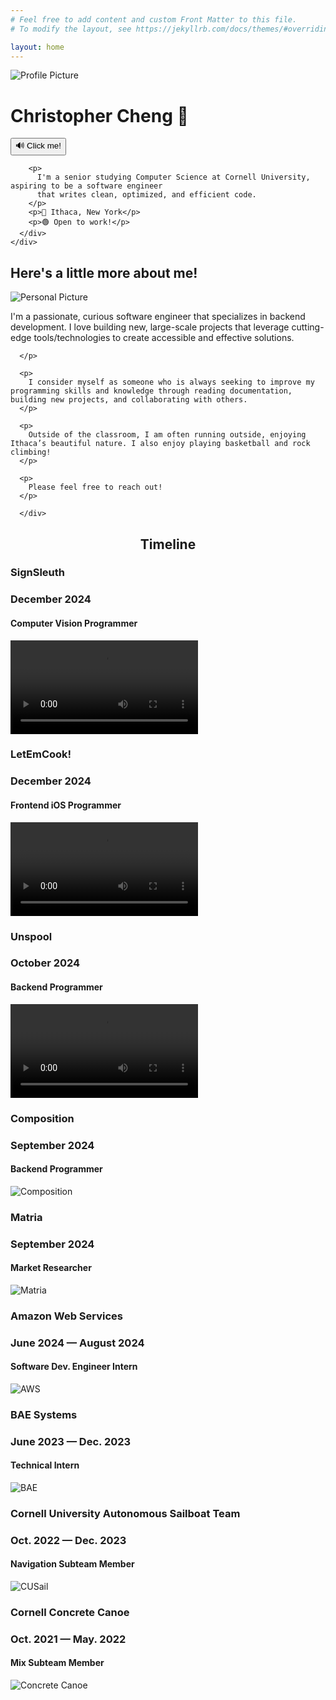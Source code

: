```yaml
---
# Feel free to add content and custom Front Matter to this file.
# To modify the layout, see https://jekyllrb.com/docs/themes/#overriding-theme-defaults

layout: home
---
```

<html lang="en"><head>
  <meta charset="utf-8">
  <meta http-equiv="X-UA-Compatible" content="IE=edge">
  <meta name="viewport" content="width=device-width, initial-scale=1"><!-- Begin Jekyll SEO tag v2.8.0 -->
<title>&lt;Christopher Cheng&gt;</title>
<meta name="generator" content="Jekyll v4.3.4" />
<meta property="og:title" content="&lt;Christopher Cheng&gt;" />
<meta property="og:locale" content="en_US" />
<link rel="canonical" href="http://localhost:4000/" />
<meta property="og:url" content="http://localhost:4000/" />
<meta property="og:site_name" content="&lt;Christopher Cheng&gt;" />
<meta property="og:type" content="website" />
<meta name="twitter:card" content="summary" />
<meta property="twitter:title" content="&lt;Christopher Cheng&gt;" />
<script type="application/ld+json">
{"@context":"https://schema.org","@type":"WebSite","headline":"&lt;Christopher Cheng&gt;","name":"&lt;Christopher Cheng&gt;","url":"http://localhost:4000/"}</script>
<!-- End Jekyll SEO tag -->
<link rel="stylesheet" href="/assets/main.css"><link type="application/atom+xml" rel="alternate" href="http://localhost:4000/feed.xml" title="&lt;Christopher Cheng\&gt;" /></head>
<body>
<main class="page-content" aria-label="Content">
      <div class="wrapper">
        <div class="home">
  
<!-- Profile Section -->
<div class="full-width-profile-background">
  <div class="centered-content">
    <div id="profile-section" class="section">
      <img src="{{ site.baseurl }}/assets/images/profilepic.jpg" alt="Profile Picture" class="profile-image">
      <div class="profile-text">
  <h1 id="profile-header">Christopher Cheng <span class="hand-icon">👋</span></h1>
        <!-- Pronunciation Button -->
        <button id="name-button" onclick="document.getElementById('nameAudio').play()" 
                style="">
          🔊 Click me! 
        </button>
        <audio id="nameAudio" src="{{ site.baseurl }}/assets/videos/pronunciation.mp3"></audio>

        <p>
          I'm a senior studying Computer Science at Cornell University, aspiring to be a software engineer
          that writes clean, optimized, and efficient code.
        </p>
        <p>📍 Ithaca, New York</p>
        <p>🟢 Open to work!</p>
      </div>
    </div>
  </div>
</div>

<div class="full-width-about-me-background">
  <div class="centered-content">
    <div id="about-me-section" class="section">
    <h2 id="about-me-header">Here's a little more about me!</h2>
      <div class="personal-image">
        <img src="{{ site.baseurl }}/assets/images/personalpic.jpg" alt="Personal Picture">
      </div>
      <div class="about-me-text">
      <p>
        I'm a passionate, curious software engineer that specializes in backend development. I love building new, large-scale projects that leverage cutting-edge tools/technologies to create accessible and effective solutions. 

      </p>

      <p>
        I consider myself as someone who is always seeking to improve my programming skills and knowledge through reading documentation, building new projects, and collaborating with others. 
      </p>

      <p>
        Outside of the classroom, I am often running outside, enjoying Ithaca’s beautiful nature. I also enjoy playing basketball and rock climbing!
      </p>

      <p>
        Please feel free to reach out!
      </p>
      
      </div>
   </div>
  </div>
</div>

<div class="full-width-timeline-background">
  <div class="centered-content">
    <div id="timeline-section" class="section">
    <h2 id="timeline-header" style="text-align: center;">Timeline </h2>
      <div class="timeline-item">
        <div class="timeline-text">
          <h3 class="timeline-title">SignSleuth</h3> 
          <h3 class="timeline-date">December 2024</h3> 
          <h4 class="timeline-position">Computer Vision Programmer</h4>
        </div>
        <div class="timeline-media">
          <video controls>
            <source src="{{ site.baseurl }}/assets/videos/SignSleuthDemoSnippet.mp4" type="video/mp4" />
            Your browser does not support the video tag.
          </video>
        </div>
      </div>
      <div class="timeline-item">
        <div class="timeline-text">
          <h3 class="timeline-title">LetEmCook!</h3> 
          <h3 class="timeline-date">December 2024</h3> 
          <h4 class="timeline-position">Frontend iOS Programmer</h4>
        </div>
        <div class="timeline-media">
          <video controls>
            <source src="{{ site.baseurl }}/assets/videos/LetEmCookDemo.mp4" type="video/mp4" />
            Your browser does not support the video tag.
          </video>
        </div>
      </div>

  <div class="timeline-item">
    <div class="timeline-text">
      <h3 class="timeline-title">Unspool</h3> 
      <h3 class="timeline-date">October 2024</h3> 
      <h4 class="timeline-position">Backend Programmer</h4>
    </div>
    <div class="timeline-media">
      <video controls>
        <source src="{{ site.baseurl }}/assets/videos/UnspoolDemoFinal.mp4" type="video/mp4" />
        Your browser does not support the video tag.
      </video>
    </div>
  </div>

  <div class="timeline-item">
    <div class="timeline-text">
      <h3 class="timeline-title">Composition</h3> 
      <h3 class="timeline-date">September 2024</h3> 
      <h4 class="timeline-position">Backend Programmer</h4>
    </div>
    <div class="timeline-media">
      <img src="{{ site.baseurl }}/assets/images/compositionpic.jpg" alt="Composition" />
    </div>
  </div>

  <div class="timeline-item">
    <div class="timeline-text">
      <h3 class="timeline-title">Matria</h3> 
      <h3 class="timeline-date">September 2024</h3> 
      <h4 class="timeline-position">Market Researcher</h4>
    </div>
    <div class="timeline-media">
      <img src="{{ site.baseurl }}/assets/images/matripic.jpg" alt="Matria" />
    </div>
  </div>

  <div class="timeline-item">
    <div class="timeline-text">
      <h3 class="timeline-title">Amazon Web Services</h3> 
      <h3 class="timeline-date">June 2024 — August 2024</h3> 
      <h4 class="timeline-position">Software Dev. Engineer Intern</h4>
    </div>
    <div class="timeline-media">
      <img src="{{ site.baseurl }}/assets/images/awsday1.jpg" alt="AWS">
    </div>
  </div>

 <div class="timeline-item">
    <div class="timeline-text">
      <h3 class="timeline-title">BAE Systems</h3> 
      <h3 class="timeline-date">June 2023 — Dec. 2023</h3> 
      <h4 class="timeline-position">Technical Intern</h4>
    </div>
    <div class="timeline-media">
      <img src="{{ site.baseurl }}/assets/images/baepic.jpg" alt="BAE" />
    </div>
  </div>

  <div class="timeline-item">
    <div class="timeline-text">
      <h3 class="timeline-title">Cornell University Autonomous Sailboat Team</h3> 
      <h3 class="timeline-date">Oct. 2022 — Dec. 2023</h3> 
      <h4 class="timeline-position">Navigation Subteam Member</h4>
    </div>
    <div class="timeline-media">
      <img src="{{ site.baseurl }}/assets/images/cusailpic.jpg
      " alt="CUSail" />
    </div>
  </div>

  <div class="timeline-item">
    <div class="timeline-text">
      <h3 class="timeline-title">Cornell Concrete Canoe</h3> 
      <h3 class="timeline-date">Oct. 2021 — May. 2022</h3> 
      <h4 class="timeline-position">Mix Subteam Member</h4>
    </div>
    <div class="timeline-media">
      <img src="{{ site.baseurl }}/assets/images/concretecanoe.jpg
      " alt="Concrete Canoe" />
    </div>
  </div>

</div>
</div>
</div>


